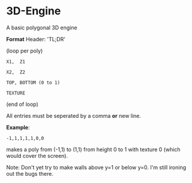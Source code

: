 3D-Engine
=========

A basic polygonal 3D engine

**Format**
Header: 'TL;DR'

(loop per poly)
```
X1,  Z1

X2,  Z2

TOP, BOTTOM (0 to 1)

TEXTURE
```
(end of loop)

All entries must be seperated by a comma **or** new line.

**Example**: 

```
-1,1,1,1,1,0,0
```

makes a poly from (-1,1) to (1,1) from height 0 to 1 with texture 0 (which would cover the screen).

Note: Don't yet try to make walls above y=1 or below y=0. I'm still ironing out the bugs there.
